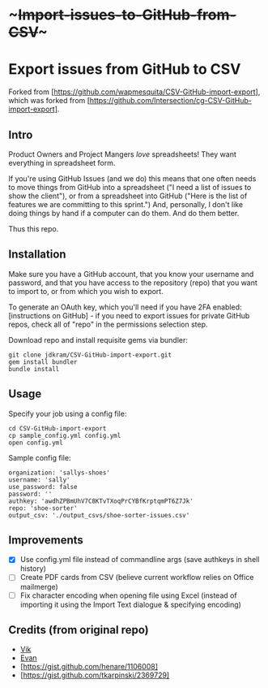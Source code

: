 # ~~~Import-issues-to-GitHub-from-CSV~~~
# Export issues from GitHub to CSV

Forked from [https://github.com/wapmesquita/CSV-GitHub-import-export], which was forked from [https://github.com/Intersection/cg-CSV-GitHub-import-export].

## Intro
Product Owners and Project Mangers _love_ spreadsheets! They want everything in spreadsheet form.

If you're using GitHub Issues (and we do) this means that one often needs to move things from GitHub into a spreadsheet ("I need a list of issues to show the client"), or from a spreadsheet into GitHub ("Here is the list of features we are committing to this sprint.") And, personally, I don't like doing things by hand if a computer can do them. And do them better.

Thus this repo.

## Installation

Make sure you have a GitHub account, that you know your username and password, and that you have access to the repository (repo) that you want to import to, or from which you wish to export.

To generate an OAuth key, which you'll need if you have 2FA enabled: [instructions on GitHub] - if you need to export issues for private GitHub repos, check all of "repo" in the permissions selection step.

Download repo and install requisite gems via bundler:
```
git clone jdkram/CSV-GitHub-import-export.git
gem install bundler
bundle install
```

## Usage

Specify your job using a config file:
```
cd CSV-GitHub-import-export
cp sample_config.yml config.yml
open config.yml
```

Sample config file:

```
organization: 'sallys-shoes'
username: 'sally'
use_password: false
password: ''
authkey: 'awdhZPBmUhV7C8KTvTXoqPrCYBfKrptqmPT6Z7Jk'
repo: 'shoe-sorter'
output_csv: './output_csvs/shoe-sorter-issues.csv'
```

## Improvements

- [x] Use config.yml file instead of commandline args (save authkeys in shell history)
- [ ] Create PDF cards from CSV (believe current workflow relies on Office mailmerge)
- [ ] Fix character encoding when opening file using Excel (instead of importing it using the Import Text dialogue & specifying encoding)

## Credits (from original repo)

- [Vik](https://github.com/datvikash) 
- [Evan](https://github.com/evan108108)
- [https://gist.github.com/henare/1106008] 
- [https://gist.github.com/tkarpinski/2369729]
